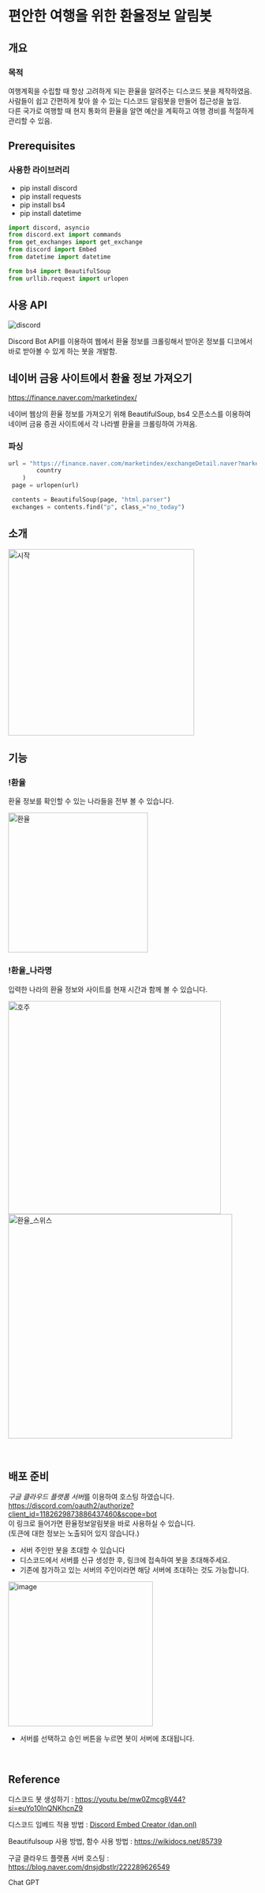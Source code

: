 # 편안한 여행을 위한 환율정보 알림봇

## 개요
### 목적
여행계획을 수립할 때 항상 고려하게 되는 환율을 알려주는 디스코드 봇을 제작하였음. <br>
사람들이 쉽고 간편하게 찾아 쓸 수 있는 디스코드 알림봇을 만들어 접근성을 높임. <br>
다른 국가로 여행할 때 현지 통화의 환율을 알면 예산을 계획하고 여행 경비를 적절하게 관리할 수 있음.



## **Prerequisites**

### 사용한 라이브러리

- pip install discord
- pip install requests
- pip install bs4
- pip install datetime

```python
import discord, asyncio
from discord.ext import commands
from get_exchanges import get_exchange
from discord import Embed
from datetime import datetime

from bs4 import BeautifulSoup
from urllib.request import urlopen
```

## 사용 API

![discord](https://github.com/xxrainow/The_most_efficient_travel_helper/assets/90715224/c9d98c21-4864-4110-aff9-7c7c9a9b0765)


Discord Bot API를 이용하여 웹에서 환율 정보를 크롤링해서 받아온 정보를 디코에서 바로 받아볼 수 있게 하는 봇을 개발함.

## 네이버 금융 사이트에서 환율 정보 가져오기

https://finance.naver.com/marketindex/

네이버 웹상의 환율 정보를 가져오기 위해 BeautifulSoup, bs4 오픈소스를 이용하여 네이버 금융 증권 사이트에서 각 나라별 환율을 크롤링하여 가져옴.

### 파싱

```python
url = "https://finance.naver.com/marketindex/exchangeDetail.naver?marketindexCd=FX_{}KRW".format(
        country
    )
 page = urlopen(url)

 contents = BeautifulSoup(page, "html.parser")
 exchanges = contents.find("p", class_="no_today")
```


## 소개
<img width="377" alt="시작" src="https://github.com/xxrainow/The_most_efficient_travel_helper/assets/90715224/2d89f09e-fbe4-4ce8-9680-50bc85690b88">


## 기능

### !환율
환율 정보를 확인할 수 있는 나라들을 전부 볼 수 있습니다.

<img width="283" alt="환율" src="https://github.com/xxrainow/The_most_efficient_travel_helper/assets/90715224/76bed853-24cd-482f-869b-2cea78a291f5">


### !환율_나라명
입력한 나라의 환율 정보와 사이트를 현재 시간과 함께 볼 수 있습니다.

<img width="431" alt="호주" src="https://github.com/xxrainow/The_most_efficient_travel_helper/assets/90715224/22f459e5-5b98-4f7d-9e11-fc126660d5f0"><br>
<img width="454" alt="환율_스위스" src="https://github.com/xxrainow/The_most_efficient_travel_helper/assets/90715224/c88d257b-805c-40b5-9ad8-729dbfe253de">

<br>

## 배포 준비
*구글 클라우드 플랫폼 서버*를 이용하여 호스팅 하였습니다.
<br>
https://discord.com/oauth2/authorize?client_id=1182629873886437460&scope=bot <br>
이 링크로 들어가면 환율정보알림봇을 바로 사용하실 수 있습니다.<br>
(토큰에 대한 정보는 노출되어 있지 않습니다.)

- 서버 주인만 봇을 초대할 수 있습니다
- 디스코드에서 서버를 신규 생성한 후, 링크에 접속하여 봇을 초대해주세요.
- 기존에 참가하고 있는 서버의 주인이라면 해당 서버에 초대하는 것도 가능합니다.

<img width="293" alt="image" src="https://github.com/xxrainow/get-exchange-bot/assets/90715224/e2ceb9fd-7281-4f07-9f9f-97d406dd831c">

- 서버를 선택하고 승인 버튼을 누르면 봇이 서버에 초대됩니다.


<br>

## Reference

디스코드 봇 생성하기 : https://youtu.be/mw0Zmcg8V44?si=euYo10InQNKhcnZ9

디스코드 임베드 적용 방법 : [Discord Embed Creator (dan.onl)](https://embed.dan.onl/)

Beautifulsoup 사용 방법, 함수 사용 방법 : https://wikidocs.net/85739

구글 클라우드 플랫폼 서버 호스팅 : https://blog.naver.com/dnsjdbstlr/222289626549

Chat GPT





